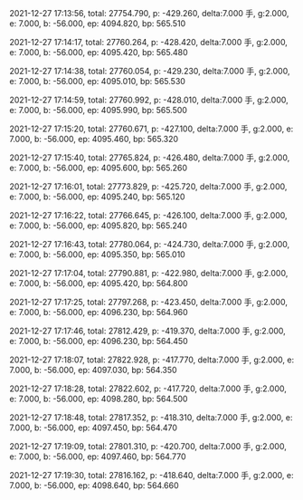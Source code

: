 2021-12-27 17:13:56, total: 27754.790, p: -429.260, delta:7.000 手, g:2.000, e: 7.000, b: -56.000, ep: 4094.820, bp: 565.510

2021-12-27 17:14:17, total: 27760.264, p: -428.420, delta:7.000 手, g:2.000, e: 7.000, b: -56.000, ep: 4095.420, bp: 565.480

2021-12-27 17:14:38, total: 27760.054, p: -429.230, delta:7.000 手, g:2.000, e: 7.000, b: -56.000, ep: 4095.010, bp: 565.530

2021-12-27 17:14:59, total: 27760.992, p: -428.010, delta:7.000 手, g:2.000, e: 7.000, b: -56.000, ep: 4095.990, bp: 565.500

2021-12-27 17:15:20, total: 27760.671, p: -427.100, delta:7.000 手, g:2.000, e: 7.000, b: -56.000, ep: 4095.460, bp: 565.320

2021-12-27 17:15:40, total: 27765.824, p: -426.480, delta:7.000 手, g:2.000, e: 7.000, b: -56.000, ep: 4095.600, bp: 565.260

2021-12-27 17:16:01, total: 27773.829, p: -425.720, delta:7.000 手, g:2.000, e: 7.000, b: -56.000, ep: 4095.240, bp: 565.120

2021-12-27 17:16:22, total: 27766.645, p: -426.100, delta:7.000 手, g:2.000, e: 7.000, b: -56.000, ep: 4095.820, bp: 565.240

2021-12-27 17:16:43, total: 27780.064, p: -424.730, delta:7.000 手, g:2.000, e: 7.000, b: -56.000, ep: 4095.350, bp: 565.010

2021-12-27 17:17:04, total: 27790.881, p: -422.980, delta:7.000 手, g:2.000, e: 7.000, b: -56.000, ep: 4095.420, bp: 564.800

2021-12-27 17:17:25, total: 27797.268, p: -423.450, delta:7.000 手, g:2.000, e: 7.000, b: -56.000, ep: 4096.230, bp: 564.960

2021-12-27 17:17:46, total: 27812.429, p: -419.370, delta:7.000 手, g:2.000, e: 7.000, b: -56.000, ep: 4096.230, bp: 564.450

2021-12-27 17:18:07, total: 27822.928, p: -417.770, delta:7.000 手, g:2.000, e: 7.000, b: -56.000, ep: 4097.030, bp: 564.350

2021-12-27 17:18:28, total: 27822.602, p: -417.720, delta:7.000 手, g:2.000, e: 7.000, b: -56.000, ep: 4098.280, bp: 564.500

2021-12-27 17:18:48, total: 27817.352, p: -418.310, delta:7.000 手, g:2.000, e: 7.000, b: -56.000, ep: 4097.450, bp: 564.470

2021-12-27 17:19:09, total: 27801.310, p: -420.700, delta:7.000 手, g:2.000, e: 7.000, b: -56.000, ep: 4097.460, bp: 564.770

2021-12-27 17:19:30, total: 27816.162, p: -418.640, delta:7.000 手, g:2.000, e: 7.000, b: -56.000, ep: 4098.640, bp: 564.660